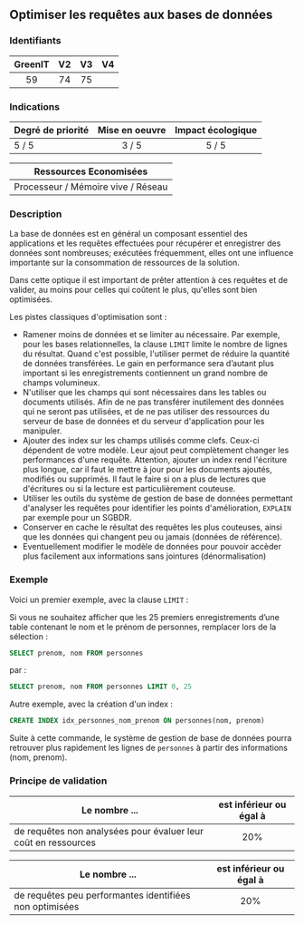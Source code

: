 ## Optimiser les requêtes aux bases de données

### Identifiants

| GreenIT |  V2  |  V3  |  V4  |
|:-------:|:----:|:----:|:----:|
|  59    | 74  | 75  |      |

### Indications

| Degré de priorité |      Mise en oeuvre       |  Impact écologique    | 
|-------------------|:-------------------------:|:---------------------:|
|       5 / 5       |      3 / 5                |        5 / 5          | 


|Ressources Economisées                                      |
|:----------------------------------------------------------:|
| Processeur / Mémoire vive / Réseau   |

### Description

La base de données est en général un composant essentiel des applications et les requêtes effectuées pour récupérer
et enregistrer des données sont nombreuses; exécutées fréquemment, elles ont une influence importante sur la consommation de 
ressources de la solution.

Dans cette optique il est important de prêter attention à ces requêtes et de valider, au moins pour celles qui coûtent le
plus, qu'elles sont bien optimisées.

Les pistes classiques d'optimisation sont : 

 - Ramener moins de données et se limiter au nécessaire. Par exemple, pour les bases relationnelles, la clause `LIMIT` limite le nombre de lignes du résultat. Quand c'est possible, l'utiliser permet de réduire la quantité de données transférées. Le gain en performance sera d’autant plus important si les enregistrements contiennent un grand nombre de champs volumineux.
 - N'utiliser que les champs qui sont nécessaires dans les tables ou documents utilisés. Afin de ne pas transférer inutilement des données qui ne seront pas utilisées, et de ne pas utiliser des ressources du serveur de base de données et du serveur d'application pour les manipuler.
 - Ajouter des index sur les champs utilisés comme clefs. Ceux-ci dépendent de votre modèle. Leur ajout peut complètement changer les performances d'une requête. Attention, ajouter un index rend l'écriture plus longue, car il faut le mettre à jour pour les documents ajoutés, modifiés ou supprimés. Il faut le faire si on a plus de lectures que d'écritures ou si la lecture est particulièrement couteuse.
 - Utiliser les outils du système de gestion de base de données permettant d'analyser les requêtes pour identifier les points d'amélioration, `EXPLAIN` par exemple pour un SGBDR.
 - Conserver en cache le résultat des requêtes les plus couteuses, ainsi que les données qui changent peu ou jamais (données de référence).
 - Eventuellement modifier le modèle de données pour pouvoir accèder plus facilement aux informations sans jointures (dénormalisation)

### Exemple

Voici un premier exemple, avec la clause `LIMIT` :

Si vous ne souhaitez afficher que les 25 premiers enregistrements d’une table contenant le nom et le prénom de personnes, remplacer lors de la sélection :
```sql
SELECT prenom, nom FROM personnes
```
par :
```sql
SELECT prenom, nom FROM personnes LIMIT 0, 25
```

Autre exemple, avec la création d'un index : 

```sql
CREATE INDEX idx_personnes_nom_prenom ON personnes(nom, prenom)
```

Suite à cette commande, le système de gestion de base de données pourra retrouver plus rapidement les lignes de `personnes` à partir des informations (nom, prenom).


### Principe de validation

| Le nombre ...     | est inférieur ou égal à   |  
|-------------------|:-------------------------:|
| de requêtes non analysées pour évaluer leur coût en ressources | 20%  |


| Le nombre ...     | est inférieur ou égal à   |  
|-------------------|:-------------------------:|
| de requêtes peu performantes identifiées non optimisées | 20%  |